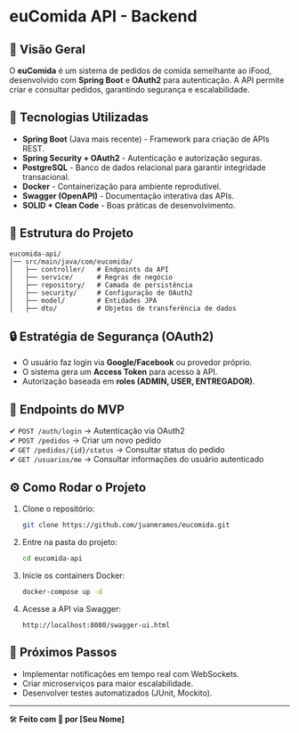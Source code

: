# euComida API - Backend

## 📌 Visão Geral
O **euComida** é um sistema de pedidos de comida semelhante ao iFood, desenvolvido com **Spring Boot** e **OAuth2** para autenticação. A API permite criar e consultar pedidos, garantindo segurança e escalabilidade.

## 🚀 Tecnologias Utilizadas
- **Spring Boot** (Java mais recente) - Framework para criação de APIs REST.
- **Spring Security + OAuth2** - Autenticação e autorização seguras.
- **PostgreSQL** - Banco de dados relacional para garantir integridade transacional.
- **Docker** - Containerização para ambiente reprodutível.
- **Swagger (OpenAPI)** - Documentação interativa das APIs.
- **SOLID + Clean Code** - Boas práticas de desenvolvimento.

## 📂 Estrutura do Projeto
```
eucomida-api/
│── src/main/java/com/eucomida/
│   ├── controller/   # Endpoints da API
│   ├── service/      # Regras de negócio
│   ├── repository/   # Camada de persistência
│   ├── security/     # Configuração de OAuth2
│   ├── model/        # Entidades JPA
│   ├── dto/          # Objetos de transferência de dados
```

## 🔒 Estratégia de Segurança (OAuth2)
- O usuário faz login via **Google/Facebook** ou provedor próprio.
- O sistema gera um **Access Token** para acesso à API.
- Autorização baseada em **roles (ADMIN, USER, ENTREGADOR)**.

## 📌 Endpoints do MVP
✔ `POST /auth/login` → Autenticação via OAuth2  
✔ `POST /pedidos` → Criar um novo pedido  
✔ `GET /pedidos/{id}/status` → Consultar status do pedido  
✔ `GET /usuarios/me` → Consultar informações do usuário autenticado
## ⚙️ Como Rodar o Projeto
1. Clone o repositório:
   ```bash
   git clone https://github.com/juanmramos/eucomida.git
   ```
2. Entre na pasta do projeto:
   ```bash
   cd eucomida-api
   ```
3. Inicie os containers Docker:
   ```bash
   docker-compose up -d
   ```
4. Acesse a API via Swagger:
   ```
   http://localhost:8080/swagger-ui.html
   ```

## 📌 Próximos Passos
- Implementar notificações em tempo real com WebSockets.
- Criar microserviços para maior escalabilidade.
- Desenvolver testes automatizados (JUnit, Mockito).

---
🛠 **Feito com 💙 por [Seu Nome]**

